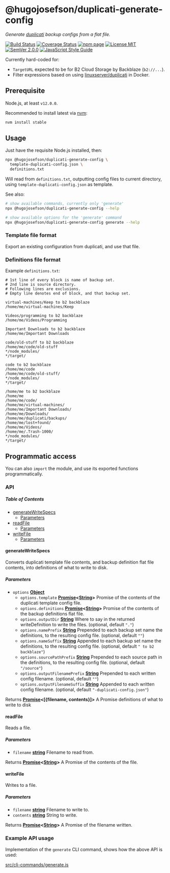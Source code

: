 # @hugojosefson/duplicati-generate-config

_Generate [duplicati](https://www.duplicati.com/) backup configs from a flat file._

[![Build Status](https://travis-ci.org/hugojosefson/duplicati-generate-config.svg?branch=master)](https://travis-ci.org/hugojosefson/duplicati-generate-config)
[![Coverage Status](https://coveralls.io/repos/github/hugojosefson/duplicati-generate-config/badge.svg?branch=master)](https://coveralls.io/github/hugojosefson/duplicati-generate-config?branch=master)
[![npm page](https://img.shields.io/npm/v/@hugojosefson/duplicati-generate-config.svg)](https://npmjs.com/package/@hugojosefson/duplicati-generate-config)
[![License MIT](https://img.shields.io/npm/l/@hugojosefson/duplicati-generate-config.svg)](https://tldrlegal.com/license/mit-license)
[![SemVer 2.0.0](https://img.shields.io/badge/SemVer-2.0.0-lightgrey.svg)](http://semver.org/spec/v2.0.0.html)
[![JavaScript Style Guide](https://img.shields.io/badge/code_style-standard-brightgreen.svg)](https://standardjs.com)

Currently hard-coded for:

- `TargetURL` expected to be for B2 Cloud Storage by Backblaze (`b2://...`).
- Filter expressions based on using
    [linuxserver/duplicati](https://hub.docker.com/r/linuxserver/duplicati/) in Docker.

## Prerequisite

Node.js, at least `v12.0.0`.

Recommended to install latest via [nvm](https://github.com/creationix/nvm#readme):

```bash
nvm install stable
```

## Usage

Just have the requisite Node.js installed, then:

```bash
npx @hugojosefson/duplicati-generate-config \
  template-duplicati-config.json \
  definitions.txt
```

Will read from `definitions.txt`, outputting config files to current directory, using
`template-duplicati-config.json` as template.

See also:

```bash
# show available commands, currently only 'generate'
npx @hugojosefson/duplicati-generate-config --help

# show available options for the 'generate' command
npx @hugojosefson/duplicati-generate-config generate --help
```

### Template file format

Export an existing configuration from duplicati, and use that file.

### Definitions file format

Example `definitions.txt`:

```
# 1st line of every block is name of backup set.
# 2nd line is source directory.
# Following lines are exclusions.
# Empty line denotes end of block, and that backup set.

virtual-machines/Keep to b2 backblaze
/home/me/virtual-machines/Keep

Videos/programming to b2 backblaze
/home/me/Videos/Programming

Important Downloads to b2 backblaze
/home/me/Important Downloads

code/old-stuff to b2 backblaze
/home/me/code/old-stuff
*/node_modules/
*/target/

code to b2 backblaze
/home/me/code
/home/me/code/old-stuff/
*/node_modules/
*/target/

/home/me to b2 backblaze
/home/me
/home/me/code/
/home/me/virtual-machines/
/home/me/Important Downloads/
/home/me/Downloads/
/home/me/duplicati/backups/
/home/me/lost+found/
/home/me/Videos/
/home/me/.Trash-1000/
*/node_modules/
*/target/
```

## Programmatic access

You can also `import` the module, and use its exported functions programmatically.

### API

<!-- Generated by documentation.js. Update this documentation by updating the source code. -->

##### Table of Contents

- [generateWriteSpecs](#generatewritespecs)
    - [Parameters](#parameters)
- [readFile](#readfile)
    - [Parameters](#parameters-1)
- [writeFile](#writefile)
    - [Parameters](#parameters-2)

#### generateWriteSpecs

Converts duplicati template file contents, and backup definition flat file contents, into
definitions of what to write to disk.

##### Parameters

- `options`
    **[Object](https://developer.mozilla.org/docs/Web/JavaScript/Reference/Global_Objects/Object)**
    - `options.template`
        **[Promise](https://developer.mozilla.org/docs/Web/JavaScript/Reference/Global_Objects/Promise)&lt;[String](https://developer.mozilla.org/docs/Web/JavaScript/Reference/Global_Objects/String)>**
        Promise of the contents of the duplicati template config file.
    - `options.definitions`
        **[Promise](https://developer.mozilla.org/docs/Web/JavaScript/Reference/Global_Objects/Promise)&lt;[String](https://developer.mozilla.org/docs/Web/JavaScript/Reference/Global_Objects/String)>**
        Promise of the contents of the backup definitions flat file.
    - `options.outputDir`
        **[String](https://developer.mozilla.org/docs/Web/JavaScript/Reference/Global_Objects/String)**
        Where to say in the returned writeDefinition to write the files. (optional, default `"."`)
    - `options.namePrefix`
        **[String](https://developer.mozilla.org/docs/Web/JavaScript/Reference/Global_Objects/String)**
        Prepended to each backup set name the definitions, to the resulting config file. (optional,
        default `""`)
    - `options.nameSuffix`
        **[String](https://developer.mozilla.org/docs/Web/JavaScript/Reference/Global_Objects/String)**
        Appended to each backup set name the definitions, to the resulting config file. (optional,
        default `" to b2 backblaze"`)
    - `options.sourcePathPrefix`
        **[String](https://developer.mozilla.org/docs/Web/JavaScript/Reference/Global_Objects/String)**
        Prepended to each source path in the definitions, to the resulting config file. (optional,
        default `"/source"`)
    - `options.outputFilenamePrefix`
        **[String](https://developer.mozilla.org/docs/Web/JavaScript/Reference/Global_Objects/String)**
        Prepended to each written config filename. (optional, default `""`)
    - `options.outputFilenameSuffix`
        **[String](https://developer.mozilla.org/docs/Web/JavaScript/Reference/Global_Objects/String)**
        Appended to each written config filename. (optional, default `"-duplicati-config.json"`)

Returns
**[Promise](https://developer.mozilla.org/docs/Web/JavaScript/Reference/Global_Objects/Promise)&lt;\[{filename,
contents}]>** A Promise definitions of what to write to disk

#### readFile

Reads a file.

##### Parameters

- `filename`
    **[string](https://developer.mozilla.org/docs/Web/JavaScript/Reference/Global_Objects/String)**
    Filename to read from.

Returns
**[Promise](https://developer.mozilla.org/docs/Web/JavaScript/Reference/Global_Objects/Promise)&lt;[String](https://developer.mozilla.org/docs/Web/JavaScript/Reference/Global_Objects/String)>**
A Promise of the contents of the file.

#### writeFile

Writes to a file.

##### Parameters

- `filename`
    **[string](https://developer.mozilla.org/docs/Web/JavaScript/Reference/Global_Objects/String)**
    Filename to write to.
- `contents`
    **[string](https://developer.mozilla.org/docs/Web/JavaScript/Reference/Global_Objects/String)**
    String to write.

Returns
**[Promise](https://developer.mozilla.org/docs/Web/JavaScript/Reference/Global_Objects/Promise)&lt;[String](https://developer.mozilla.org/docs/Web/JavaScript/Reference/Global_Objects/String)>**
A Promise of the filename written.

### Example API usage

Implementation of the `generate` CLI command, shows how the above API is used:

[src/cli-commands/generate.js](src/cli-commands/generate.js#L56)
